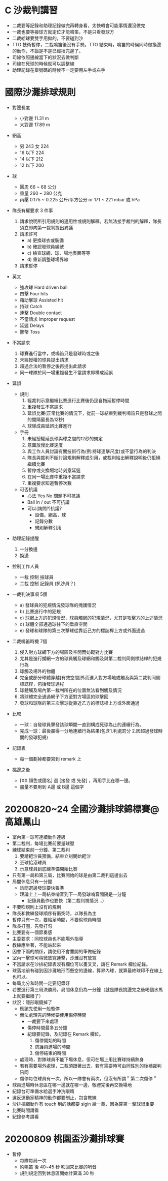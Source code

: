 # C 沙裁判講習
- 二裁要等記錄和助理記錄做完再轉身看，太快轉會可能事情還沒做完
- 一裁也要等接球方就定位才能鳴笛，不是只看發球方
- 二裁給球要雙手用拋的，不要碰到沙
- TTO 技術暫停，二裁鳴笛後沒有手勢。TTO 結束時，鳴笛的時候同時做換邊的動作，不論是不是已經換完邊了。
- 司線依照邊線當下的狀況去做判斷
- 司線在死球的時候就可以調整線
- 助理記錄在舉號碼的時候不一定要用左手或右手

# 國際沙灘排球規則
- 對邊長度
    - 小對邊 11.31 m
    - 大對邊 17.89 m

- 網高
    - 男 243 女 224
    - 16 以下 224
    - 14 以下 212
    - 12 以下 200

- 球
    - 圓周 66 ~ 68 公分
    - 重量 260 ~ 280 公克
    - 內壓 0.175 ~ 0.225 公斤/平方公分 or 171 ~ 221 mbar 或 hPa

- 隊長有權要求 3 件事
    1. 請求說明所引用規則的適用性或規則解釋。若無法接手裁判的解釋，隊長須立即向第一裁判提出異議
    2. 請求許可
        - a) 更換球衣或裝備
        - b) 確認發球員編號
        - c) 檢查球網、球、場地表面等等
        - d) 重新調整球場界線
    3. 請求暫停
    
- 英文
    - 強攻球 Hard driven ball
    - 四擊 Four hits
    - 藉助擊球 Assisted hit
    - 持球 Catch
    - 連擊 Double contact
    - 不當請求 Improper request
    - 延遲 Delays
    - 擲幣 Toss

- 不當請求
    1. 球賽進行當中，或鳴笛只是發球時或之後
    2. 未經授權的球員提出請求
    3. 超過合法的暫停之後再提出此請求
    - 同一球隊於同一場重複發生不當請求即構成延誤
- 延誤
    - 規則
        1. 經裁判示意繼續比賽進行比賽後仍逕自拖延暫停時間
        2. 重複發生不當請求
        3. 延誤比賽(正常比賽的情況下，從前一球結束到裁判鳴笛只是發球之間的間隔最長為12秒)
        4. 球隊成員延誤比賽進行
    - 手冊
        1. 未經授權延長球與球之間的12秒的規定
        2. 意圖放慢比賽速度
        3. 與工作人員討論有關技術行為(例:持球連擊尺度)或不當行為的判決
        4. 隊長與裁判不斷討論規則解釋或引用，或裁判給出解釋說明後仍拒絕繼續比賽
        5. 暫停或交換場地時刻意延遲
        6. 在同一場比賽中重複不當請求
        7. 重複要求知道暫停次數
    - 可否抗議
        - 心法 Yes No 問題不可抗議
        - Ball in / out 不可抗議
        - 可以(詢問?)抗議?
            - 設備，網高，球
            - 記錄分數
            - 規則解釋引用 

- 助理記錄提醒
    1. 一分換邊
    2. 換邊

- 控制工作人員
    - 一裁 控制 撿球員
    - 二裁 控制 記錄員 (扒沙員？)

- 一裁判決事項 5個
    - a) 發球員的犯規情況發球隊的掩護情況
    - b) 比賽進行中的犯規
    - c) 球網上方的犯規情況，球員觸網的犯規情況，尤其是攻擊方的上述情況
    - d) 球體全部通過球往下的垂直空間
    - e) 發球和球隊的第三次擊球從靠近己方的標誌桿上方或外面通過 

- 二裁鳴笛時機 7個
    1. 侵入對方球網下方的場區及空間而妨礙對方比賽
    2. 尤其是進行攔網一方的球員觸及球網和觸及與第二裁判同側標誌桿的犯規行為
    3. 球觸及場外的物體
    4. 完全或部分球體穿越[有效空間]外而進入對方場地或觸及與第二裁判同側標誌桿，包括發球過程
    5. 球體觸及場內第一裁判所在的位置無法看到觸及情況
    6. 將球體完全通過網子下方至對方場區的球擊回
    7. 發球和球隊的第三次擊球從靠近乙方的標誌桿上方或外面通過

- 比較
    - 一球：自發球員擊發該球瞬間一直到構成死球為止的連續行為。
    - 完成一球：最後贏得一分地連續行為結果(包含1.判處罰分 2.因超過發球時間的發球犯規)

- 記錄表
    - 每一個劃掉都要寫到 remark 上

- 挑邊之後
    - [XX 顏色或國名] 選 [接發 或 先發] ，再用手比在哪一邊。
    - 盡量不要用到 A邊 或 B邊 這個字


# 20200820~24 全國沙灘排球錦標賽@高雄鳳山
- 室內第一球可連續動作連級
- 第二裁判，每場比賽前要量球壓
- 練球結束前一分鐘，第二裁判
    1. 要請耙沙員預備，結束立刻開始耙沙
    1. 丟球給滾球員
    1. 示意球員到底線準備開始比賽
- 只有第一局和第三局，比賽開始的球是由第二裁判這邊出去
- 局間休息只有一分鐘
    - 詢問選邊發球要快狠準
    - 理論上上一局結束哨音到下一局發球哨音間隔是一分鐘
        - 記錄員動作也要快（第二裁判視情況...）
- 不要吹規則上沒有的規則
- 隊長和教練發球順序有衝突時，以隊長為主
- 暫停只有一次，要給足時間，不要偷球員時間
- 隊長打圈，先發打勾
- 比賽要有一個節奏感
- 主委要求：同校球員也不能場外指導
- 教練應坐著，不能站起來
- 因會下雨的關係，請使用不會暈開的筆做紀錄
- 室內一擊球可稍微放寬連擊，沙灘沒有放寬
- 不當請求在沙排紀錄表沒有欄位可以畫叉叉，請在 Remark 欄位紀錄。
- 球落地前有碰到因沙灘地形而懸空的邊線，算界內球，就算最終球印不在線上也可以。
- 每局比分和時間一定要記錄好
- 若要進行第三局決勝局，局間休息仍為一分鐘（就是隊長挑邊完之後喝個水馬上就要繼續了）
- 狀況：隱形眼鏡掉了
    - 應該先使用一般暫停
    - 無法處理完的時候要使用傷停時間
        - 一裁要下來處理
        - 傷停時間最多五分鐘
        - 紀錄要記錄，及記錄在 Remark 欄位。
            1. 傷停開始的時間
            1. 防護員進場的時間
            1. 傷停結束的時間
    - 處理時，對隊球員不能下場休息，但可在場上用比賽球持續熱身
    - 若有需要場外處理，二裁須跟著出去，若有需要時可由同性別的後補裁判陪同
    - 傷停每位球員有一次，所以一隊會有兩次，但沒有所謂＂第二次傷停＂
- 球員進場時休息區在哪一邊就在哪一邊，敬禮完後再交換場地
- 紀錄台可準備水給選手沖洗眼睛
- 違反運動家精神的動作都要制止，包含教練
- 沙排攔網動作有 touch 到的話都要 sigin 給一裁，因為算第一擊球很重要
- 比賽時間請看
- 紀錄參考請看


# 20200809 桃園盃沙灘排球賽
- 暫停
    - 每隊每局一次
    - 約鳴笛 後 40~45 秒 吹回來比賽的哨音
    - 規則規定回到休息區開始計算滿 30 秒